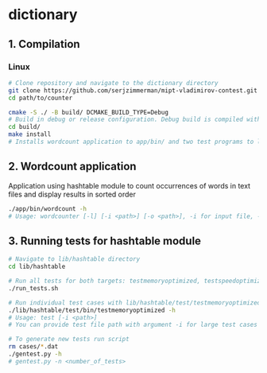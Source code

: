 # dictionary

## 1. Compilation

### Linux
```sh
# Clone repository and navigate to the dictionary directory
git clone https://github.com/serjzimmerman/mipt-vladimirov-contest.git
cd path/to/counter

cmake -S ./ -B build/ DCMAKE_BUILD_TYPE=Debug
# Build in debug or release configuration. Debug build is compiled with -pg flags for GNU profiler
cd build/
make install
# Installs wordcount application to app/bin/ and two test programs to lib/hashtable/test/bin/
```

## 2. Wordcount application

Application using hashtable module to count occurrences of words in text files and display results in sorted order
```sh
./app/bin/wordcount -h
# Usage: wordcounter [-l] [-i <path>] [-o <path>], -i for input file, -o for output file (default: prints to stdout), -l to lowercase all characters
```

## 3. Running tests for hashtable module
```sh
# Navigate to lib/hashtable directory
cd lib/hashtable

# Run all tests for both targets: testmemoryoptimized, testspeedoptimized
./run_tests.sh

# Run individual test cases with lib/hashtable/test/testmemoryoptimized(testspeedoptimized)
./lib/hashtable/test/bin/testmemoryoptimized -h
# Usage: test [-i <path>]
# You can provide test file path with argument -i for large test cases (file is then memory mapped). Otherwise program accepts input from stdin

# To generate new tests run script
rm cases/*.dat
./gentest.py -h
# gentest.py -n <number_of_tests>
```
